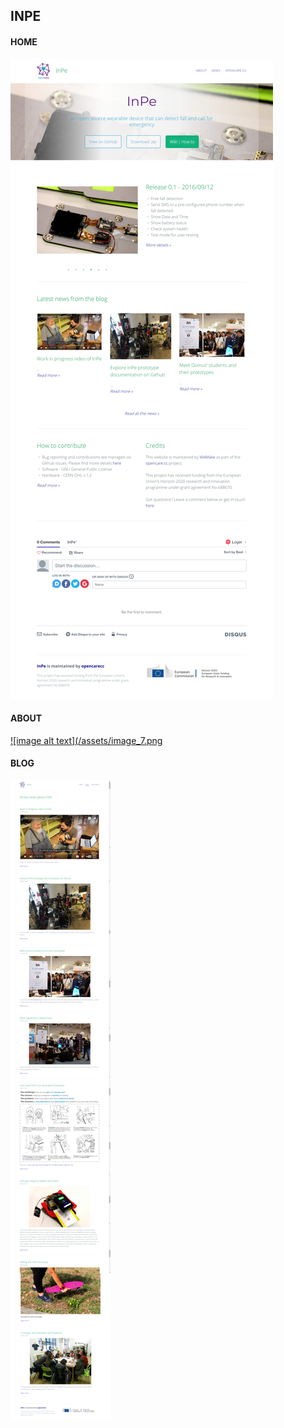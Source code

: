 ## INPE

#### HOME

[![image alt text](/assets/image_6.png)](http://inpe.opencare.cc)

#### ABOUT

[![image alt text](/assets/image_7.png](http://inpe.opencare.cc/about)


#### BLOG

[![image alt text](/assets/image_8.png)](http://inpe.opencare.cc/blog)